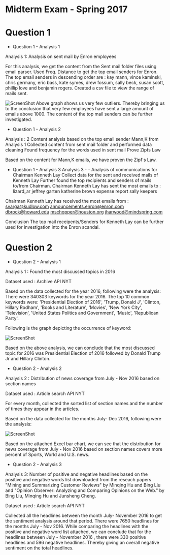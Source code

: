 # Midterm Exam - Spring 2017
# Question 1
- Question 1 - Analysis 1

Analysis 1: Analysis on sent mail by Enron employees

For this analysis, we get the content from the Sent mail folder files using email parser. Used Freq. Distance to get the top email senders for Enron. 
The top email senders in descending order are : kay mann, vince kaminski, chris germany, eric bass, kate symes, drew fossum, sally beck, susan scott, phillip love and benjamin rogers. 
Created a csv file to view the range of mails sent.

![ScreenShot](https://github.com/vegashetty/midterm/blob/master/Question%202/Analysis_1/ques2analysis1.png?raw=true)
Above graph shows us very few outliers. Thereby bringing us to the conclusion that very few employees have sent a large amount of emails above 1000. The content of the top mail senders can be further investigated.

- Question 1 - Analysis 2

Analysis : 2
Content analysis based on the top email sender Mann,K from Analysis 1
Collected content from sent mail folder and performed data cleaning
Found frequency for the words used in sent mail
Prove Zipfs Law



Based on the content for Mann,K emails, we have proven the Zipf's Law.

- Question 1 - Analysis 3
Analysis 3 -  - Analysis of communications for Chairman Kenneth Lay
Collect data for the sent and received mails of Kenneth Lay
Further found the top recipients and senders of mails to/from Chairman.
Chairman Kenneth Lay has sent the most emails to :
lizard_ar
jeffrey garten
katherine brown
expense report
sally keepers

Chairman Kenneth Lay has received the most emails from :
svarga@kudlow.com
announcements.enron@enron.com
dbrock@howard.edu
mschopper@houston.org
jharwood@mindspring.com

Conclusion
The top mail receipents/Senders for Kenneth Lay can be further used for investigation into the Enron scandal.

# Question 2

- Question 2 - Analysis 1

Analysis 1 : Found the most discussed topics in 2016

Dataset used : Archive API NYT

Based on the data collected for the year 2016, following were the analysis:
There were 340303 keywords for the year 2016.
The top 10 common keywords were: 
'Presidential Election of 2016', 'Trump, Donald J', 'Clinton, Hillary Rodham', 'Books and Literature', 'Movies', 'New York City', 'Television', 'United States Politics and Government', 'Music', 'Republican Party'.

Following is the graph depicting the occurrence of keyword:

![ScreenShot](https://github.com/vegashetty/midterm/blob/master/Question%202/Analysis_1/ques2analysis1.png?raw=true)

Based on the above analysis, we can conclude that the most discussed topic for 2016 was Presidential Election of 2016 followed by Donald Trump Jr and Hillary Clinton.

- Question 2 - Analysis 2

Analysis 2 : Distribution of news coverage from July - Nov 2016 based on section names

Dataset used : Article search API NYT

For every month, collected the sorted list of section names and the number of times they appear in the articles.

Based on the data collected for the months July- Dec 2016, following were the analysis:

![ScreenShot](https://github.com/vegashetty/midterm/blob/master/Question%202/Analysis_2/ques2analysis2_barchart.png?raw=true)


Based on the attached Excel bar chart, we can see that the distribution for news coverage from July - Nov 2016 based on section names covers more percent of Sports, World and U.S. news.


- Question 2 - Analysis 3

Analysis 3: Number of positive and negative headlines based on the positive and negative words list downloaded from the reseach papers "Mining and Summarizing Customer Reviews" by Minqing Hu and Bing Liu and "Opinion Observer: Analyzing and Comparing Opinions on the Web." by Bing Liu, Minqing Hu and Junsheng Cheng.

Dataset used : Article search API NYT

Collected all the headlines between the month July- November 2016 to get the sentiment analysis around that period.
There were 7650 headlines for the months July - Nov 2016.
While comparing the headlines with the positive and negative word list attached, we can conclude that for the headlines between July - November 2016 , there were 330 positive headlines and 596 negative headlines. Thereby giving an overall negative sentiment on the total headlines.
